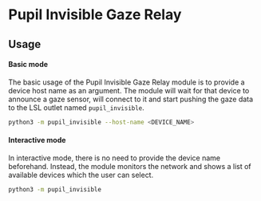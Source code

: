 # Pupil Invisible Gaze Relay

## Usage

#### Basic mode

The basic usage of the Pupil Invisible Gaze Relay module is to provide a device host name as an argument. The module will wait for that device to announce a gaze sensor, will connect to it and start pushing the gaze data to the LSL outlet named `pupil_invisible`.

```bash
python3 -m pupil_invisible --host-name <DEVICE_NAME>
```

#### Interactive mode

In interactive mode, there is no need to provide the device name beforehand. Instead, the module monitors the network and shows a list of available devices which the user can select.

```bash
python3 -m pupil_invisible
```
